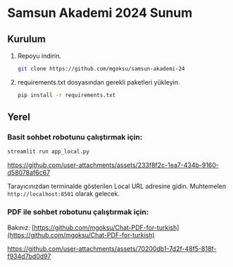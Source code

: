 # Samsun Akademi 2024 Sunum

## Kurulum

1. Repoyu indirin.
   ```bash
   git clone https://github.com/mgoksu/samsun-akademi-24
   ```

2. requirements.txt dosyasından gerekli paketleri yükleyin.
   ```bash
   pip install -r requirements.txt
   ```

## Yerel 
### Basit sohbet robotunu çalıştırmak için:
   ```bash
   streamlit run app_local.py
   ```

https://github.com/user-attachments/assets/233f8f2c-1ea7-434b-9160-d58078af6c67

Tarayıcınızdan terminalde gösterilen Local URL adresine gidin. Muhtemelen `http://localhost:8501` olarak gelecek.

### PDF ile sohbet robotunu çalıştırmak için:
   Bakınız:  [https://github.com/mgoksu/Chat-PDF-for-turkish](https://github.com/mgoksu/Chat-PDF-for-turkish)


https://github.com/user-attachments/assets/70200db1-7d2f-48f5-818f-f934d7bd0d97


